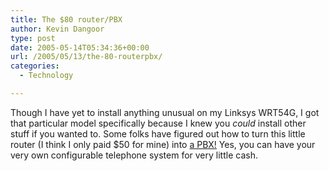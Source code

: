 ```yaml
---
title: The $80 router/PBX
author: Kevin Dangoor
type: post
date: 2005-05-14T05:34:36+00:00
url: /2005/05/13/the-80-routerpbx/
categories:
  - Technology

---
```

Though I have yet to install anything unusual on my Linksys WRT54G, I got that particular model specifically because I knew you _could_ install other stuff if you wanted to. Some folks have figured out how to turn this little router (I think I only paid $50 for mine) into [a PBX!][1] Yes, you can have your very own configurable telephone system for very little cash.

 [1]: http://lestblood.imagodirt.net/archives/106-Asterisk-on-OpenWRT-part-2.html